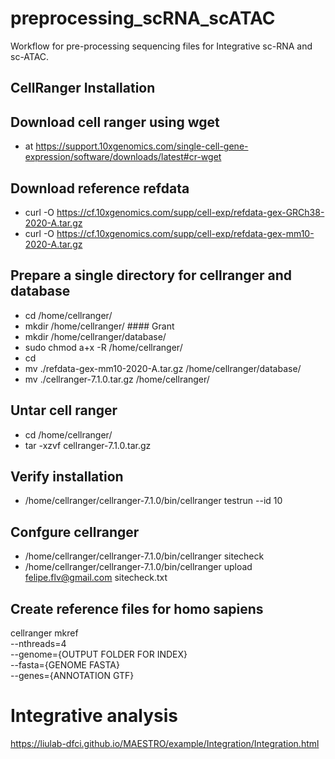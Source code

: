 # preprocessing_scRNA_scATAC

Workflow for pre-processing sequencing files for Integrative sc-RNA and sc-ATAC.

## CellRanger Installation
## Download cell ranger using wget

  - at https://support.10xgenomics.com/single-cell-gene-expression/software/downloads/latest#cr-wget

## Download reference refdata

  - curl -O https://cf.10xgenomics.com/supp/cell-exp/refdata-gex-GRCh38-2020-A.tar.gz
  - curl -O https://cf.10xgenomics.com/supp/cell-exp/refdata-gex-mm10-2020-A.tar.gz

## Prepare a single directory for cellranger and database

  - cd /home/cellranger/
  - mkdir /home/cellranger/ #### Grant
  - mkdir /home/cellranger/database/
  - sudo chmod a+x -R /home/cellranger/
  - cd 
  - mv ./refdata-gex-mm10-2020-A.tar.gz /home/cellranger/database/
  - mv ./cellranger-7.1.0.tar.gz /home/cellranger/

## Untar cell ranger

  - cd /home/cellranger/
  - tar -xzvf cellranger-7.1.0.tar.gz

## Verify installation

  - /home/cellranger/cellranger-7.1.0/bin/cellranger testrun --id 10

## Confgure cellranger

  - /home/cellranger/cellranger-7.1.0/bin/cellranger sitecheck
  - /home/cellranger/cellranger-7.1.0/bin/cellranger upload felipe.flv@gmail.com sitecheck.txt

## Create reference files for homo sapiens
cellranger mkref \
  --nthreads=4 \
  --genome={OUTPUT FOLDER FOR INDEX} \
  --fasta={GENOME FASTA} \
  --genes={ANNOTATION GTF}

# Integrative analysis

https://liulab-dfci.github.io/MAESTRO/example/Integration/Integration.html
